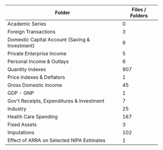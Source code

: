 | Folder                                         |   Files / Folders |
|------------------------------------------------|-------------------|
| Academic Series                                |                 0 |
| Foreign Transactions                           |                 3 |
| Domestic Capital Account (Saving & Investment) |                 9 |
| Private Enterprise Income                      |                 5 |
| Personal Income & Outlays                      |                 6 |
| Quantity Indexes                               |               907 |
| Price Indexes & Deflators                      |                 1 |
| Gross Domestic Income                          |                45 |
| GDP - GNP                                      |                 1 |
| Gov't Receipts, Expenditures & Investment      |                 7 |
| Industry                                       |                25 |
| Health Care Spending                           |               167 |
| Fixed Assets                                   |                 3 |
| Imputations                                    |               102 |
| Effect of ARRA on Selected NIPA Estimates      |                 1 |